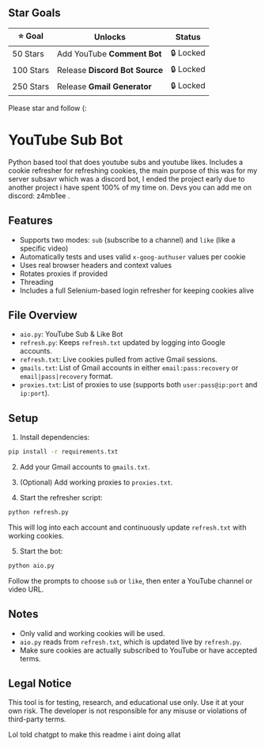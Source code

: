 
## Star Goals

| ⭐ Goal        | Unlocks                                   | Status   |
|---------------|--------------------------------------------|----------|
| 50 Stars      | Add YouTube **Comment Bot**               | 🔒 Locked |
| 100 Stars     | Release **Discord Bot Source**            | 🔒 Locked |
| 250 Stars     | Release **Gmail Generator**               | 🔒 Locked |
Please star and follow (:

# YouTube Sub Bot

Python based tool that does youtube subs and youtube likes. Includes a cookie refresher for refreshing cookies, the main purpose of this was for my server subsavr which was a discord bot, I ended the project early due to another project i have spent 100% of my time on. Devs you can add me on discord: z4mb1ee . 
## Features

- Supports two modes: `sub` (subscribe to a channel) and `like` (like a specific video)
- Automatically tests and uses valid `x-goog-authuser` values per cookie
- Uses real browser headers and context values
- Rotates proxies if provided
- Threading
- Includes a full Selenium-based login refresher for keeping cookies alive

## File Overview

- `aio.py`: YouTube Sub & Like Bot
- `refresh.py`: Keeps `refresh.txt` updated by logging into Google accounts.
- `refresh.txt`: Live cookies pulled from active Gmail sessions.
- `gmails.txt`: List of Gmail accounts in either `email:pass:recovery` or `email|pass|recovery` format.
- `proxies.txt`: List of proxies to use (supports both `user:pass@ip:port` and `ip:port`).

## Setup

1. Install dependencies:

```bash
pip install -r requirements.txt
```

2. Add your Gmail accounts to `gmails.txt`.

3. (Optional) Add working proxies to `proxies.txt`.

4. Start the refresher script:

```bash
python refresh.py
```

This will log into each account and continuously update `refresh.txt` with working cookies.

5. Start the bot:

```bash
python aio.py
```

Follow the prompts to choose `sub` or `like`, then enter a YouTube channel or video URL.

## Notes

- Only valid and working cookies will be used.
- `aio.py` reads from `refresh.txt`, which is updated live by `refresh.py`.
- Make sure cookies are actually subscribed to YouTube or have accepted terms.

## Legal Notice

This tool is for testing, research, and educational use only. Use it at your own risk. The developer is not responsible for any misuse or violations of third-party terms.

Lol told chatgpt to make this readme i aint doing allat
